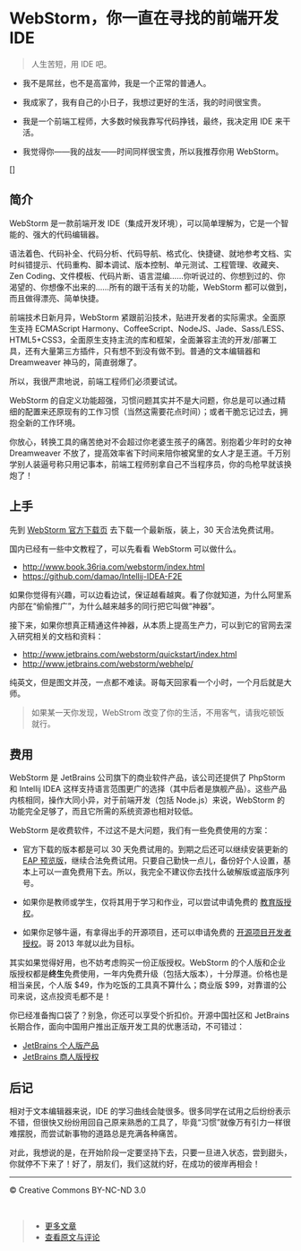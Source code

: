 # WebStorm，你一直在寻找的前端开发 IDE

> 人生苦短，用 IDE 吧。

* 我不是屌丝，也不是高富帅，我是一个正常的普通人。

* 我成家了，我有自己的小日子，我想过更好的生活，我的时间很宝贵。

* 我是一个前端工程师，大多数时候我靠写代码挣钱，最终，我决定用 IDE 来干活。

* 我觉得你——我的战友——时间同样很宝贵，所以我推荐你用 WebStorm。

[]

## 简介

WebStorm 是一款前端开发 IDE（集成开发环境），可以简单理解为，它是一个智能的、强大的代码编辑器。

语法着色、代码补全、代码分析、代码导航、格式化、快捷键、就地参考文档、实时纠错提示、代码重构、脚本调试、版本控制、单元测试、工程管理、收藏夹、Zen Coding、文件模板、代码片断、语言混编……你听说过的、你想到过的、你渴望的、你想像不出来的……所有的跟干活有关的功能，WebStorm 都可以做到，而且做得漂亮、简单快捷。

前端技术日新月异，WebStorm 紧跟前沿技术，贴进开发者的实际需求。全面原生支持 ECMAScript Harmony、CoffeeScript、NodeJS、Jade、Sass/LESS、HTML5+CSS3，全面原生支持主流的库和框架，全面兼容主流的开发/部署工具，还有大量第三方插件，只有想不到没有做不到。普通的文本编辑器和 Dreamweaver 神马的，简直弱爆了。

所以，我很严肃地说，前端工程师们必须要试试。

WebStorm 的自定义功能超强，习惯问题其实并不是大问题，你总是可以通过精细的配置来还原现有的工作习惯（当然这需要花点时间）；或者干脆忘记过去，拥抱全新的工作环境。

你放心，转换工具的痛苦绝对不会超过你老婆生孩子的痛苦。别抱着少年时的女神 Dreamweaver 不放了，提高效率省下时间来陪你被窝里的女人才是王道。千万别学别人装逼号称只用记事本，前端工程师别拿自己不当程序员，你的鸟枪早就该换炮了！

## 上手

先到 [WebStorm 官方下载页](http://www.jetbrains.com/webstorm/download/index.html) 去下载一个最新版，装上，30 天合法免费试用。

国内已经有一些中文教程了，可以先看看 WebStorm 可以做什么。

* <http://www.book.36ria.com/webstorm/index.html>
* <https://github.com/damao/Intellij-IDEA-F2E>

如果你觉得有兴趣，可以边看边试，保证越看越爽。看了你就知道，为什么阿里系内部在“偷偷推广”，为什么越来越多的同行把它叫做“神器”。

接下来，如果你想真正精通这件神器，从本质上提高生产力，可以到它的官网去深入研究相关的文档和资料：

* <http://www.jetbrains.com/webstorm/quickstart/index.html>
* <http://www.jetbrains.com/webstorm/webhelp/>

纯英文，但是图文并茂，一点都不难读。哥每天回家看一个小时，一个月后就是大师。

> 如果某一天你发现，WebStrom 改变了你的生活，不用客气，请我吃顿饭就行。

## 费用

WebStorm 是 JetBrains 公司旗下的商业软件产品，该公司还提供了 PhpStorm 和 Intellij IDEA 这样支持语言范围更广的选择（其中后者是旗舰产品）。这些产品内核相同，操作大同小异，对于前端开发（包括 Node.js）来说，WebStorm 的功能完全足够了，而且它所需的系统资源也相对较低。

WebStorm 是收费软件，不过这不是大问题，我们有一些免费使用的方案：

* 官方下载的版本都是可以 30 天免费试用的。到期之后还可以继续安装更新的 [EAP 预览版](http://confluence.jetbrains.com/display/WI/WebStorm+EAP)，继续合法免费试用。只要自己勤快一点儿，备份好个人设置，基本上可以一直免费用下去。所以，我完全不建议你去找什么破解版或盗版序列号。

* 如果你是教师或学生，仅将其用于学习和作业，可以尝试申请免费的 [教育版授权](http://www.jetbrains.com/webstorm/buy/buy.jsp#classroom)。

* 如果你足够牛逼，有拿得出手的开源项目，还可以申请免费的 [开源项目开发者授权](http://www.jetbrains.com/webstorm/buy/buy.jsp#openSource)。哥 2013 年就以此为目标。

其实如果觉得好用，也不妨考虑购买一份正版授权。WebStorm 的个人版和企业版授权都是**终生**免费使用，一年内免费升级（包括大版本），十分厚道。价格也是相当亲民，个人版 $49，作为吃饭的工具真不算什么；商业版 $99，对靠谱的公司来说，这点投资毛都不是！

你已经准备掏口袋了？别急，你还可以享受个折扣价。开源中国社区和 JetBrains 长期合作，面向中国用户推出正版开发工具的优惠活动，不可错过：

* [JetBrains 个人版产品](http://www.oschina.net/shop/jetbrains)
* [JetBrains 商人版授权](http://www.oschina.net/shop/jetbrains_commercial)

## 后记

相对于文本编辑器来说，IDE 的学习曲线会陡很多。很多同学在试用之后纷纷表示不错，但很快又纷纷用回自己原来熟悉的工具了，毕竟“习惯”就像万有引力一样很难摆脱，而尝试新事物的道路总是充满各种痛苦。

对此，我想说的是，在开始阶段一定要坚持下去，只要一旦进入状态，尝到甜头，你就停不下来了！好了，朋友们，我们这就约好，在成功的彼岸再相会！

***

&copy; Creative Commons BY-NC-ND 3.0

&nbsp;
> * [更多文章](https://github.com/cssmagic/blog/issues)
> * [查看原文与评论](https://github.com/cssmagic/blog/issues/6)
